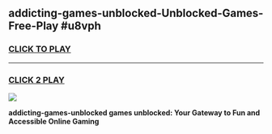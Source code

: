
## addicting-games-unblocked-Unblocked-Games-Free-Play #u8vph
<h3>
<a href="https://us.freeplayer.one?title=addicting-games-unblocked&ref=9M">CLICK TO PLAY</a></h3>
<hr>

<h3>
<a href="https://us.freeplayer.one?title=addicting-games-unblocked&ref=9M">CLICK 2 PLAY</a>
  
</h3>

<a href="https://us.freeplayer.one?title=addicting-games-unblocked&ref=9M"><img src="https://clearcache.store/games.png"></a>


**addicting-games-unblocked games unblocked: Your Gateway to Fun and Accessible Online Gaming**
